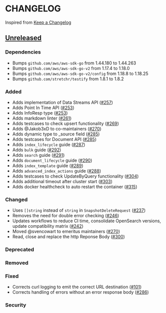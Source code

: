 # CHANGELOG

Inspired from [Keep a Changelog](https://keepachangelog.com/en/1.0.0/)

## [Unreleased]

### Dependencies

- Bumps `github.com/aws/aws-sdk-go` from 1.44.180 to 1.44.263
- Bumps `github.com/aws/aws-sdk-go-v2` from 1.17.4 to 1.18.0
- Bumps `github.com/aws/aws-sdk-go-v2/config` from 1.18.8 to 1.18.25
- Bumps `github.com/stretchr/testify` from 1.8.1 to 1.8.2

### Added

- Adds implementation of Data Streams API ([#257](https://github.com/huuvuno1/opensearch-go/pull/257))
- Adds Point In Time API ([#253](https://github.com/huuvuno1/opensearch-go/pull/253))
- Adds InfoResp type ([#253](https://github.com/huuvuno1/opensearch-go/pull/253))
- Adds markdown linter ([#261](https://github.com/huuvuno1/opensearch-go/pull/261))
- Adds testcases to check upsert functionality ([#269](https://github.com/huuvuno1/opensearch-go/pull/269))
- Adds @Jakob3xD to co-maintainers ([#270](https://github.com/huuvuno1/opensearch-go/pull/270))
- Adds dynamic type to \_source field ([#285](https://github.com/huuvuno1/opensearch-go/pull/285))
- Adds testcases for Document API ([#285](https://github.com/huuvuno1/opensearch-go/pull/285))
- Adds `index_lifecycle` guide ([#287](https://github.com/huuvuno1/opensearch-go/pull/287))
- Adds `bulk` guide ([#292](https://github.com/huuvuno1/opensearch-go/pull/292))
- Adds `search` guide ([#291](https://github.com/huuvuno1/opensearch-go/pull/291))
- Adds `document_lifecycle` guide ([#290](https://github.com/huuvuno1/opensearch-go/pull/290))
- Adds `index_template` guide ([#289](https://github.com/huuvuno1/opensearch-go/pull/289))
- Adds `advanced_index_actions` guide ([#288](https://github.com/huuvuno1/opensearch-go/pull/288))
- Adds testcases to check UpdateByQuery functionality ([#304](https://github.com/huuvuno1/opensearch-go/pull/304))
- Adds additional timeout after cluster start ([#303](https://github.com/huuvuno1/opensearch-go/pull/303))
- Adds docker healthcheck to auto restart the container ([#315](https://github.com/huuvuno1/opensearch-go/pull/315))

### Changed

- Uses `[]string` instead of `string` in `SnapshotDeleteRequest` ([#237](https://github.com/huuvuno1/opensearch-go/pull/237))
- Removes the need for double error checking ([#246](https://github.com/huuvuno1/opensearch-go/pull/246))
- Updates workflows to reduce CI time, consolidate OpenSearch versions, update compatibility matrix ([#242](https://github.com/huuvuno1/opensearch-go/pull/242))
- Moved @svencowart to emeritus maintainers ([#270](https://github.com/huuvuno1/opensearch-go/pull/270))
- Read, close and replace the http Reponse Body ([#300](https://github.com/huuvuno1/opensearch-go/pull/300))

### Deprecated

### Removed

### Fixed

- Corrects curl logging to emit the correct URL destination ([#101](https://github.com/huuvuno1/opensearch-go/pull/101))
- Corrects handling of errors without an error response body ([#286](https://github.com/huuvuno1/opensearch-go/pull/286))

### Security

[Unreleased]: https://github.com/huuvuno1/opensearch-go/compare/v2.2.0...HEAD
